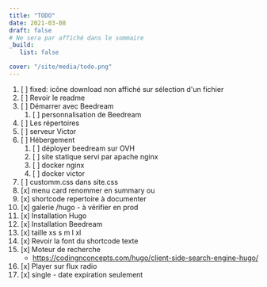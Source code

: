 ```yaml
---
title: "TODO"
date: 2021-03-08
draft: false
# Ne sera par affiché dans le sommaire
_build:
   list: false

cover: "/site/media/todo.png"
---
```

1. [ ] fixed: icône download non affiché sur sélection d'un fichier
1. [ ] Revoir le readme
1. [ ] Démarrer avec Beedream
   1. [ ] personnalisation de Beedream
1. [ ] Les répertoires
1. [ ] serveur Victor
1. [ ] Hébergement
   1. [ ] déployer beedream sur OVH
   1. [ ] site statique servi par apache nginx
   1. [ ] docker nginx
   1. [ ] docker victor
1. [ ] customm.css dans site.css
1. [x] menu card renommer en summary ou
1. [x] shortcode repertoire à documenter
1. [x] galerie /hugo - à vérifier en prod
1. [x] Installation Hugo
1. [x] Installation Beedream
1. [x] taille xs s m l xl
1. [x] Revoir la font du shortcode texte
1. [x] Moteur de recherche  
   - https://codingnconcepts.com/hugo/client-side-search-engine-hugo/
1. [x] Player sur flux radio
1. [x] single - date expiration seulement

<!--more-->


